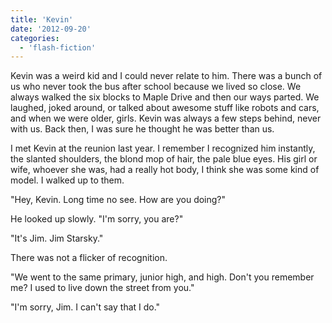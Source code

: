 ```yaml
---
title: 'Kevin'
date: '2012-09-20'
categories:
  - 'flash-fiction'
---
```


Kevin was a weird kid and I could never relate to him. There was a bunch of us
who never took the bus after school because we lived so close. We always walked
the six blocks to Maple Drive and then our ways parted. We laughed, joked
around, or talked about awesome stuff like robots and cars, and when we were
older, girls. Kevin was always a few steps behind, never with us. Back then, I
was sure he thought he was better than us.

<!-- truncate -->

I met Kevin at the reunion last year. I remember I recognized him instantly, the
slanted shoulders, the blond mop of hair, the pale blue eyes. His girl or wife,
whoever she was, had a really hot body, I think she was some kind of model. I
walked up to them.

"Hey, Kevin. Long time no see. How are you doing?"

He looked up slowly. "I'm sorry, you are?"

"It's Jim. Jim Starsky."

There was not a flicker of recognition.

"We went to the same primary, junior high, and high. Don't you remember me? I
used to live down the street from you."

"I'm sorry, Jim. I can't say that I do."
